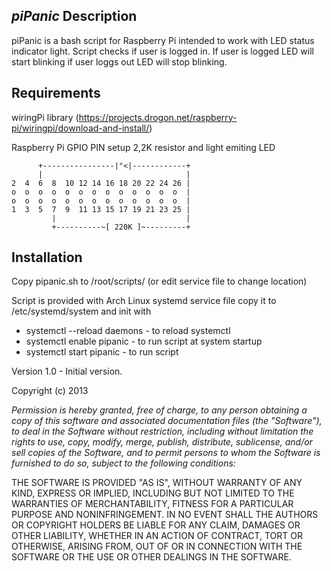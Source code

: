 *piPanic*
Description
-----------
piPanic is a bash script for Raspberry Pi intended to work with LED status indicator light. Script checks if user is logged in. If user is logged LED will start blinking if user loggs out LED will stop blinking.

Requirements
------------
wiringPi library (https://projects.drogon.net/raspberry-pi/wiringpi/download-and-install/)

Raspberry Pi GPIO PIN setup
2,2K resistor and light emiting LED

	      +----------------|"<|------------+
	      |                                |
	2  4  6  8  10 12 14 16 18 20 22 24 26 |
	o  o  o  o  o  o  o  o  o  o  o  o  o  |
	o  o  o  o  o  o  o  o  o  o  o  o  o  |
	1  3  5  7  9  11 13 15 17 19 21 23 25 |
	         |                             |
	         +----------~[ 220K ]~---------+

Installation
------------
Copy pipanic.sh to /root/scripts/ (or edit service file to change location)

Script is provided with Arch Linux systemd service file copy it to /etc/systemd/system and init with 
* systemctl --reload daemons    - to reload systemctl
* systemctl enable pipanic      - to run script at system startup
* systemctl start pipanic       - to run script



Version 1.0 - Initial version.

Copyright (c) 2013

_Permission is hereby granted, free of charge, to any person obtaining a copy of this software and associated documentation files (the "Software"), to deal in the Software without restriction, including without limitation the rights to use, copy, modify, merge, publish, distribute, sublicense, and/or sell copies of the Software, and to permit persons to whom the Software is furnished to do so, subject to the following conditions:_

THE SOFTWARE IS PROVIDED "AS IS", WITHOUT WARRANTY OF ANY KIND, EXPRESS OR IMPLIED, INCLUDING BUT NOT LIMITED TO THE WARRANTIES OF MERCHANTABILITY, FITNESS FOR A PARTICULAR PURPOSE AND NONINFRINGEMENT. IN NO EVENT SHALL THE AUTHORS OR COPYRIGHT HOLDERS BE LIABLE FOR ANY CLAIM, DAMAGES OR OTHER LIABILITY, WHETHER IN AN ACTION OF CONTRACT, TORT OR OTHERWISE, ARISING FROM, OUT OF OR IN CONNECTION WITH THE SOFTWARE OR THE USE OR OTHER DEALINGS IN THE SOFTWARE.
